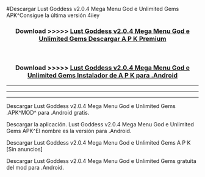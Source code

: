 #Descargar Lust Goddess v2.0.4 Mega Menu God e Unlimited Gems  APK^Consigue la última versión 4iiey



<div align="center">
<h3>Download >>>>> <a href="https://es-sites.web.app/?es= Lust Goddess v2.0.4 Mega Menu God e Unlimited Gems ">Lust Goddess v2.0.4 Mega Menu God e Unlimited Gems  Descargar A P K Premium</a></h3><br>

<h3>Download >>>>> <a href="https://es-sites.web.app/?es= Lust Goddess v2.0.4 Mega Menu God e Unlimited Gems ">Lust Goddess v2.0.4 Mega Menu God e Unlimited Gems  Instalador de A P K para .Android</a></h3>
</div>


----------------------------------------------------------

----------------------------------------------------------

----------------------------------------------------------

Descargar Lust Goddess v2.0.4 Mega Menu God e Unlimited Gems  .APK^MOD^ para .Android gratis.

Descargar la aplicación. Lust Goddess v2.0.4 Mega Menu God e Unlimited Gems  APK^El nombre es la versión para .Android.

Descargar Lust Goddess v2.0.4 Mega Menu God e Unlimited Gems  A P K [Sin anuncios]

Descargar Lust Goddess v2.0.4 Mega Menu God e Unlimited Gems  gratuita del mod para .Android.